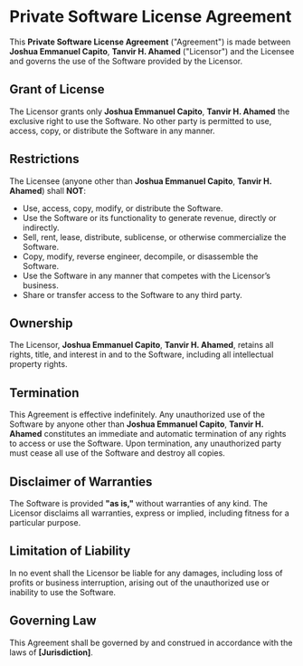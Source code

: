 # Private Software License Agreement

This **Private Software License Agreement** ("Agreement") is made between **Joshua Emmanuel Capito**, **Tanvir H. Ahamed** ("Licensor") and the Licensee and governs the use of the Software provided by the Licensor.

## Grant of License

The Licensor grants only **Joshua Emmanuel Capito**, **Tanvir H. Ahamed** the exclusive right to use the Software. No other party is permitted to use, access, copy, or distribute the Software in any manner.

## Restrictions

The Licensee (anyone other than **Joshua Emmanuel Capito**, **Tanvir H. Ahamed**) shall **NOT**:

- Use, access, copy, modify, or distribute the Software.
- Use the Software or its functionality to generate revenue, directly or indirectly.
- Sell, rent, lease, distribute, sublicense, or otherwise commercialize the Software.
- Copy, modify, reverse engineer, decompile, or disassemble the Software.
- Use the Software in any manner that competes with the Licensor’s business.
- Share or transfer access to the Software to any third party.

## Ownership

The Licensor, **Joshua Emmanuel Capito**, **Tanvir H. Ahamed**, retains all rights, title, and interest in and to the Software, including all intellectual property rights.

## Termination

This Agreement is effective indefinitely. Any unauthorized use of the Software by anyone other than **Joshua Emmanuel Capito**, **Tanvir H. Ahamed** constitutes an immediate and automatic termination of any rights to access or use the Software. Upon termination, any unauthorized party must cease all use of the Software and destroy all copies.

## Disclaimer of Warranties

The Software is provided **"as is,"** without warranties of any kind. The Licensor disclaims all warranties, express or implied, including fitness for a particular purpose.

## Limitation of Liability

In no event shall the Licensor be liable for any damages, including loss of profits or business interruption, arising out of the unauthorized use or inability to use the Software.

## Governing Law

This Agreement shall be governed by and construed in accordance with the laws of **[Jurisdiction]**.
